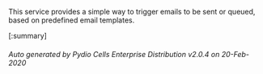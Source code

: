 






This service provides a simple way to trigger emails to be sent or queued, based on predefined email templates.

[:summary]

###### Auto generated by Pydio Cells Enterprise Distribution v2.0.4 on 20-Feb-2020
